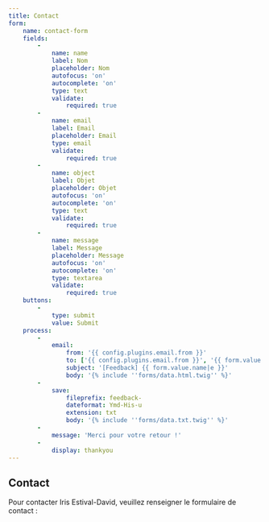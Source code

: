 ```yaml
---
title: Contact
form:
    name: contact-form
    fields:
        -
            name: name
            label: Nom
            placeholder: Nom
            autofocus: 'on'
            autocomplete: 'on'
            type: text
            validate:
                required: true
        -
            name: email
            label: Email
            placeholder: Email
            type: email
            validate:
                required: true
        -
            name: object
            label: Objet
            placeholder: Objet
            autofocus: 'on'
            autocomplete: 'on'
            type: text
            validate:
                required: true
        -
            name: message
            label: Message
            placeholder: Message
            autofocus: 'on'
            autocomplete: 'on'
            type: textarea
            validate:
                required: true
    buttons:
        -
            type: submit
            value: Submit
    process:
        -
            email:
                from: '{{ config.plugins.email.from }}'
                to: ['{{ config.plugins.email.from }}', '{{ form.value.email }}']
                subject: '[Feedback] {{ form.value.name|e }}'
                body: '{% include ''forms/data.html.twig'' %}'
        -
            save:
                fileprefix: feedback-
                dateformat: Ymd-His-u
                extension: txt
                body: '{% include ''forms/data.txt.twig'' %}'
        -
            message: 'Merci pour votre retour !'
        -
            display: thankyou
---
```


## Contact

Pour contacter Iris Estival-David, veuillez renseigner le formulaire de contact :